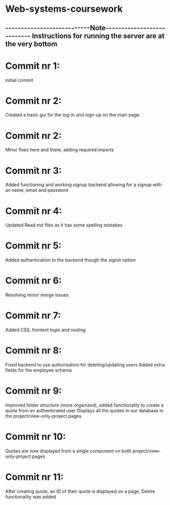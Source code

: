 # Web-systems-coursework

---------------------------Note---------------------------
Instructions for running the server are at the very bottom
----------------------------------------------------------

# Commit nr 1:
initial commit

# Commit nr 2: 
Created a basic gui for the log-in and sign-up on the main page.


# Commit nr 2: 
Minor fixes here and there, adding required imports

# Commit nr 3:
Added functioning and working signup backend allowing for a signup with an name, email and password


# Commit nr 4:
Updated Read.md files as it has some spelling mistakes

# Commit nr 5:
Added authentication to the backend though the signin option

# Commit nr 6:
Resolving minor merge issues

# Commit nr 7:
Added CSS, frontent login and routing

# Commit nr 8:
Fixed backend to use authorisation for deleting/updating users
Added extra fields for the employee schema

# Commit nr 9:
Improved folder structure (more organized), added functionality to create a quote from an authenticated user
Displays all the quotes in our database in the project/view-only-project pages

# Commit nr 10:
Quotes are now displayed from a single component on both project/view-only-project pages

# Commit nr 11:
After creating quote, an ID of their quote is displayed on a page, Delete functionality was added